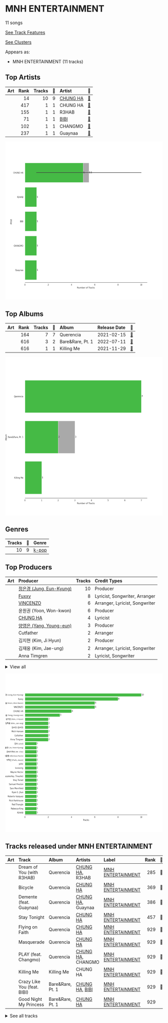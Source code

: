 # MNH ENTERTAINMENT

11 songs

[See Track Features](audio_features.md)

[See Clusters](clusters/overview.md)

Appears as:
- MNH ENTERTAINMENT (11 tracks)

## Top Artists

| Art | Rank | Tracks | 💚 | Artist | 🔗 |
|:---|---:|---:|---:|:---|:---|
| <img src="https://i.scdn.co/image/ab6761610000e5eb8e075c754be58cc33e30905a" alt="" width="50" /> | 14 | 10 | 9 | [CHUNG HA](../../artists/chung_ha/overview.md) | [🔗](https://open.spotify.com/artist/2PSJ6YriU7JsFucxACpU7Y) |
| | 417 | 1 | 1 | CHUNG HA | [🔗](https://open.spotify.com/artist/73tdwqQJWnBdf1jyUeMwyu) |
| <img src="https://i.scdn.co/image/ab6761610000e5eb20dfb8f52ef4926a22e552c8" alt="" width="50" /> | 155 | 1 | 1 | R3HAB | [🔗](https://open.spotify.com/artist/6cEuCEZu7PAE9ZSzLLc2oQ) |
| <img src="https://i.scdn.co/image/ab6761610000e5eb846662aa85d520b2442d3cd5" alt="" width="50" /> | 71 | 1 | 1 | [BIBI](../../artists/bibi/overview.md) | [🔗](https://open.spotify.com/artist/6UbmqUEgjLA6jAcXwbM1Z9) |
| <img src="https://i.scdn.co/image/ab6761610000e5eb06ffb2341b70acdcafa55599" alt="" width="50" /> | 102 | 1 | 1 | CHANGMO | [🔗](https://open.spotify.com/artist/3hvinNZRzTLoREmqFiKr1b) |
| <img src="https://i.scdn.co/image/ab6761610000e5eba16d9cf3cc90e28089cdf291" alt="" width="50" /> | 237 | 1 | 1 | Guaynaa | [🔗](https://open.spotify.com/artist/0BqURncJM5B1BBu7UM51eq) |

![Bar chart of top 6 artists](../../images/labels/mnh_entertainment/artists.png)

## Top Albums

| Art | Rank | Tracks | 💚 | Album | Release Date | 🔗 |
|:---|---:|---:|---:|:---|:---|:---|
| <img src="https://i.scdn.co/image/ab67616d0000b27328e5351049de8f6ee39111f5" alt="" width="50" /> | 164 | 7 | 7 | Querencia | 2021-02-15 | [🔗](https://open.spotify.com/album/1p2OBhqq0d1N8awjHV9xA3) |
| <img src="https://i.scdn.co/image/ab67616d0000b27329322a53482da3542ae9d033" alt="" width="50" /> | 616 | 3 | 2 | Bare&Rare, Pt. 1 | 2022-07-11 | [🔗](https://open.spotify.com/album/0fgLDYoqdQw5bhzPFWvclR) |
| <img src="https://i.scdn.co/image/ab67616d0000b273df3abb2b0071d1b11200db47" alt="" width="50" /> | 616 | 1 | 1 | Killing Me | 2021-11-29 | [🔗](https://open.spotify.com/album/21jf5kUkK5nHYTuZ5GRZVW) |

![Bar chart of top 3 albums](../../images/labels/mnh_entertainment/albums.png)

## Genres

| Tracks | 💚 | Genre |
|---:|---:|:---|
| 10 | 9 | [k-pop](../../genres/k-pop/overview.md) |



## Top Producers

| Art | Producer | Tracks | Credit Types |
|:---|:---|---:|:---|
| | [정은경 (Jung, Eun-Kyung)](../../producers/정은경_(jung,_eun-kyung)/overview.md) | 10 | Producer |
| | [Fuxxy](../../producers/fuxxy/overview.md) | 8 | Lyricist, Songwriter, Arranger |
| | [VINCENZO](../../producers/vincenzo/overview.md) | 6 | Arranger, Lyricist, Songwriter |
| | 윤원권 (Yoon, Won-kwon) | 6 | Producer |
| <img src="https://i.scdn.co/image/ab6761610000e5eb8e075c754be58cc33e30905a" alt="" width="50" /> | [CHUNG HA](../../artists/chung_ha/overview.md) | 4 | Lyricist |
| | [양영은 (Yang, Young-eun)](../../producers/양영은_(yang,_young-eun)/overview.md) | 3 | Producer |
| | Cutfather | 2 | Arranger |
| | 김지현 (Kim, Ji Hyun) | 2 | Producer |
| | 김재웅 (Kim, Jae-ung) | 2 | Arranger, Lyricist, Songwriter |
| | Anna Timgren | 2 | Lyricist, Songwriter |


<details>
<summary>View all</summary>

| Art | Producer | Tracks | Credit Types |
|:---|:---|---:|:---|
| | Mich Hansen | 2 | Songwriter, Lyricist |
| | 김수정 (김수정) | 2 | Producer |
| | Jeremy G | 1 | Songwriter |
| | 박재선 (Park, Jason) | 1 | Producer |
| <img src="https://i.scdn.co/image/ab6761610000e5eb20dfb8f52ef4926a22e552c8" alt="" width="50" /> | R3HAB | 1 | Producer |
| | Roberto Vazquez | 1 | Producer |
| | DRK | 1 | Producer |
| | Stay Tuned | 1 | Producer |
| | Sam Merrifield | 1 | Songwriter |
| | Daniel Davidsen | 1 | Arranger, Lyricist, Songwriter |
| | Celine Svanbäck (Svanbäck, Celine) | 1 | Songwriter |
| | 진리 (Jinri) | 1 | Lyricist, Songwriter |
| | KLOË (KLOE) | 1 | Lyricist, Songwriter |
| | Rick Parkhouse | 1 | Lyricist, Songwriter |
| | Michael Fatkin | 1 | Arranger, Songwriter |
| | Daniel Mirza Salcedo | 1 | Arranger, Lyricist, Songwriter |
| <img src="https://i.scdn.co/image/ab6761610000e5eb06ffb2341b70acdcafa55599" alt="" width="50" /> | CHANGMO | 1 | Lyricist, Producer, Songwriter |
| | Daniel Kim | 1 | Arranger, Songwriter |
| | Lao Ra | 1 | Lyricist, Songwriter |
| | Jeppe London Bilsby | 1 | Arranger, Songwriter |
| | Rebecca King | 1 | Lyricist |
| | Prime Time | 1 | Songwriter |
| | Peter Hanna | 1 | Lyricist |
| | Lucas | 1 | Lyricist, Songwriter |
| <img src="https://i.scdn.co/image/ab6761610000e5eb846662aa85d520b2442d3cd5" alt="" width="50" /> | [BIBI](../../artists/bibi/overview.md) | 1 | Lyricist |
| | Red Triangle | 1 | Arranger |
| | Alawn | 1 | Producer |
| | 영광의 얼굴들 (Glorious Faces) | 1 | Arranger, Songwriter |
| | George Tizzard | 1 | Lyricist, Songwriter |
| | Musikality | 1 | Arranger, Songwriter |
| | Dawn Elektra | 1 | Songwriter |
| | luvssong | 1 | Lyricist |
| | Tinashé Fazakerley (Fazakerley, Tinashé) | 1 | Arranger, Lyricist, Songwriter |
| | Wayne Hector | 1 | Lyricist, Songwriter |
| | 조씨아저씨 (Mr. Cho) | 1 | Producer |
| <img src="https://i.scdn.co/image/ab6761610000e5eba16d9cf3cc90e28089cdf291" alt="" width="50" /> | Guaynaa | 1 | Lyricist |
| | [Ryan S. Jhun](../../producers/ryan_s__jhun/overview.md) | 1 | Arranger, Lyricist, Songwriter |
| | BXN | 1 | Arranger, Lyricist, Songwriter |
| | [조윤경 (Jo, Yoon Kyung)](../../producers/조윤경_(jo,_yoon_kyung)/overview.md) | 1 | Lyricist |
| | Samuel Preston | 1 | Lyricist, Songwriter |
| | yuka | 1 | Arranger, Songwriter |

</details>


![Bar chart of top 30 producers](../../images/labels/mnh_entertainment/producers.png)
## Tracks released under MNH ENTERTAINMENT

| Art | Track | Album | Artists | Label | Rank | 💚 | 🔗 |
|:---|:---|:---|:---|:---|---:|:---|:---|
| <img src="https://i.scdn.co/image/ab67616d0000b27328e5351049de8f6ee39111f5" alt="" width="50" /> | Dream of You (with R3HAB) | Querencia | [CHUNG HA](../../artists/chung_ha/overview.md), R3HAB | [MNH ENTERTAINMENT](.) | 285 | 💚 | [🔗](https://open.spotify.com/track/1d8Arh7PushRWWJRs41rSa) |
| <img src="https://i.scdn.co/image/ab67616d0000b27328e5351049de8f6ee39111f5" alt="" width="50" /> | Bicycle | Querencia | [CHUNG HA](../../artists/chung_ha/overview.md) | [MNH ENTERTAINMENT](.) | 369 | 💚 | [🔗](https://open.spotify.com/track/7wDVvxMUdW5MtJUqFtuXUz) |
| <img src="https://i.scdn.co/image/ab67616d0000b27328e5351049de8f6ee39111f5" alt="" width="50" /> | Demente (feat. Guaynaa) | Querencia | [CHUNG HA](../../artists/chung_ha/overview.md), Guaynaa | [MNH ENTERTAINMENT](.) | 386 | 💚 | [🔗](https://open.spotify.com/track/0NhHFXC06r5kK1rTUuOjxM) |
| <img src="https://i.scdn.co/image/ab67616d0000b27328e5351049de8f6ee39111f5" alt="" width="50" /> | Stay Tonight | Querencia | [CHUNG HA](../../artists/chung_ha/overview.md) | [MNH ENTERTAINMENT](.) | 457 | 💚 | [🔗](https://open.spotify.com/track/7Cn6R7YB4EjQkfci9DdceG) |
| <img src="https://i.scdn.co/image/ab67616d0000b27328e5351049de8f6ee39111f5" alt="" width="50" /> | Flying on Faith | Querencia | [CHUNG HA](../../artists/chung_ha/overview.md) | [MNH ENTERTAINMENT](.) | 929 | 💚 | [🔗](https://open.spotify.com/track/34v3Sm3KEc7DtGPP50jyrl) |
| <img src="https://i.scdn.co/image/ab67616d0000b27328e5351049de8f6ee39111f5" alt="" width="50" /> | Masquerade | Querencia | [CHUNG HA](../../artists/chung_ha/overview.md) | [MNH ENTERTAINMENT](.) | 929 | 💚 | [🔗](https://open.spotify.com/track/0AABiBAIYQCMpLI0ODbDDL) |
| <img src="https://i.scdn.co/image/ab67616d0000b27328e5351049de8f6ee39111f5" alt="" width="50" /> | PLAY (feat. Changmo) | Querencia | [CHUNG HA](../../artists/chung_ha/overview.md), CHANGMO | [MNH ENTERTAINMENT](.) | 929 | 💚 | [🔗](https://open.spotify.com/track/6UM5HKVVm1cjOQhUJB4Ft3) |
| <img src="https://i.scdn.co/image/ab67616d0000b273df3abb2b0071d1b11200db47" alt="" width="50" /> | Killing Me | Killing Me | CHUNG HA | [MNH ENTERTAINMENT](.) | 929 | 💚 | [🔗](https://open.spotify.com/track/3QD0Y1tTngihByjdWC99lG) |
| <img src="https://i.scdn.co/image/ab67616d0000b27329322a53482da3542ae9d033" alt="" width="50" /> | Crazy Like You (feat. BIBI) | Bare&Rare, Pt. 1 | [CHUNG HA](../../artists/chung_ha/overview.md), [BIBI](../../artists/bibi/overview.md) | [MNH ENTERTAINMENT](.) | 929 | 💚 | [🔗](https://open.spotify.com/track/0oUK4m2wNIBPfejlcB1N9k) |
| <img src="https://i.scdn.co/image/ab67616d0000b27329322a53482da3542ae9d033" alt="" width="50" /> | Good Night My Princess | Bare&Rare, Pt. 1 | [CHUNG HA](../../artists/chung_ha/overview.md) | [MNH ENTERTAINMENT](.) | 929 | | [🔗](https://open.spotify.com/track/12QoF5mIoZ1ZrVZFoc2Nwl) |


<details>
<summary>See all tracks</summary>

| Art | Track | Album | Artists | Label | Rank | 💚 | 🔗 |
|:---|:---|:---|:---|:---|---:|:---|:---|
| <img src="https://i.scdn.co/image/ab67616d0000b27329322a53482da3542ae9d033" alt="" width="50" /> | Sparkling | Bare&Rare, Pt. 1 | [CHUNG HA](../../artists/chung_ha/overview.md) | [MNH ENTERTAINMENT](.) | 929 | 💚 | [🔗](https://open.spotify.com/track/6TzU11huC8Hz4FVEsvCeE7) |

</details>

